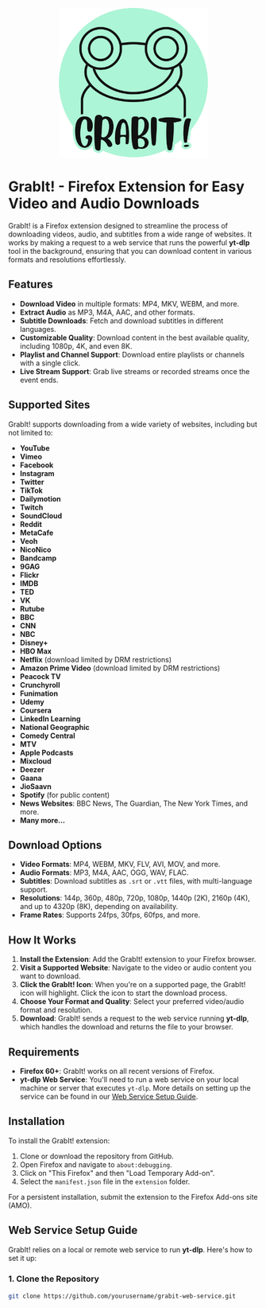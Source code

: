 <p align='center'>
<img width=300 src='images/logo.png'>  
</p>

# GrabIt! - Firefox Extension for Easy Video and Audio Downloads

GrabIt! is a Firefox extension designed to streamline the process of downloading videos, audio, and subtitles from a wide range of websites. It works by making a request to a web service that runs the powerful **yt-dlp** tool in the background, ensuring that you can download content in various formats and resolutions effortlessly.

## Features

- **Download Video** in multiple formats: MP4, MKV, WEBM, and more.
- **Extract Audio** as MP3, M4A, AAC, and other formats.
- **Subtitle Downloads**: Fetch and download subtitles in different languages.
- **Customizable Quality**: Download content in the best available quality, including 1080p, 4K, and even 8K.
- **Playlist and Channel Support**: Download entire playlists or channels with a single click.
- **Live Stream Support**: Grab live streams or recorded streams once the event ends.

## Supported Sites

GrabIt! supports downloading from a wide variety of websites, including but not limited to:

- **YouTube**
- **Vimeo**
- **Facebook**
- **Instagram**
- **Twitter**
- **TikTok**
- **Dailymotion**
- **Twitch**
- **SoundCloud**
- **Reddit**
- **MetaCafe**
- **Veoh**
- **NicoNico**
- **Bandcamp**
- **9GAG**
- **Flickr**
- **IMDB**
- **TED**
- **VK**
- **Rutube**
- **BBC**
- **CNN**
- **NBC**
- **Disney+**
- **HBO Max**
- **Netflix** (download limited by DRM restrictions)
- **Amazon Prime Video** (download limited by DRM restrictions)
- **Peacock TV**
- **Crunchyroll**
- **Funimation**
- **Udemy**
- **Coursera**
- **LinkedIn Learning**
- **National Geographic**
- **Comedy Central**
- **MTV**
- **Apple Podcasts**
- **Mixcloud**
- **Deezer**
- **Gaana**
- **JioSaavn**
- **Spotify** (for public content)
- **News Websites**: BBC News, The Guardian, The New York Times, and more.
- **Many more...**

## Download Options

- **Video Formats**: MP4, WEBM, MKV, FLV, AVI, MOV, and more.
- **Audio Formats**: MP3, M4A, AAC, OGG, WAV, FLAC.
- **Subtitles**: Download subtitles as `.srt` or `.vtt` files, with multi-language support.
- **Resolutions**: 144p, 360p, 480p, 720p, 1080p, 1440p (2K), 2160p (4K), and up to 4320p (8K), depending on availability.
- **Frame Rates**: Supports 24fps, 30fps, 60fps, and more.

## How It Works

1. **Install the Extension**: Add the GrabIt! extension to your Firefox browser.
2. **Visit a Supported Website**: Navigate to the video or audio content you want to download.
3. **Click the GrabIt! Icon**: When you're on a supported page, the GrabIt! icon will highlight. Click the icon to start the download process.
4. **Choose Your Format and Quality**: Select your preferred video/audio format and resolution.
5. **Download**: GrabIt! sends a request to the web service running **yt-dlp**, which handles the download and returns the file to your browser.

## Requirements

- **Firefox 60+**: GrabIt! works on all recent versions of Firefox.
- **yt-dlp Web Service**: You'll need to run a web service on your local machine or server that executes `yt-dlp`. More details on setting up the service can be found in our [Web Service Setup Guide](#web-service-setup-guide).

## Installation

To install the GrabIt! extension:

1. Clone or download the repository from GitHub.
2. Open Firefox and navigate to `about:debugging`.
3. Click on "This Firefox" and then "Load Temporary Add-on".
4. Select the `manifest.json` file in the `extension` folder.

For a persistent installation, submit the extension to the Firefox Add-ons site (AMO).

## Web Service Setup Guide

GrabIt! relies on a local or remote web service to run **yt-dlp**. Here's how to set it up:

### 1. Clone the Repository

```bash
git clone https://github.com/yourusername/grabit-web-service.git
